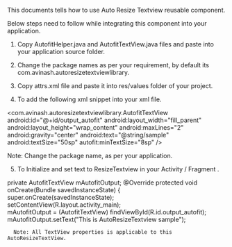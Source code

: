 
This documents tells how to use Auto Resize Textview reusable component.

Below steps need to follow while integrating this component into your application.

1.	Copy AutofitHelper.java and AutofitTextView.java files and paste into your application source folder.
2.	Change the package names as per your requirement, by default its         
            com.avinash.autoresizetextviewlibrary.

3.	Copy attrs.xml file and paste it into res/values folder of your project.

4.	To add the following xml snippet into your xml file.

<com.avinash.autoresizetextviewlibrary.AutofitTextView
            android:id="@+id/output_autofit"
            android:layout_width="fill_parent"
            android:layout_height="wrap_content"
            android:maxLines="2"
            android:gravity="center"
            android:text="@string/sample"
            android:textSize="50sp"
            autofit:minTextSize="8sp" />

  Note: Change the package name, as per your application.

5.	To Initialize and set text to ResizeTextview in your Activity / Fragment .

  private  AutofitTextView mAutofitOutput;
    @Override
    protected void onCreate(Bundle savedInstanceState) {
        super.onCreate(savedInstanceState);
        setContentView(R.layout.activity_main);        
        mAutofitOutput = (AutofitTextView) findViewById(R.id.output_autofit);
        mAutofitOutput.setText("This is AutoResizeTextview sample");

       
      Note: All TextView properties is applicable to this AutoResizeTextView.
